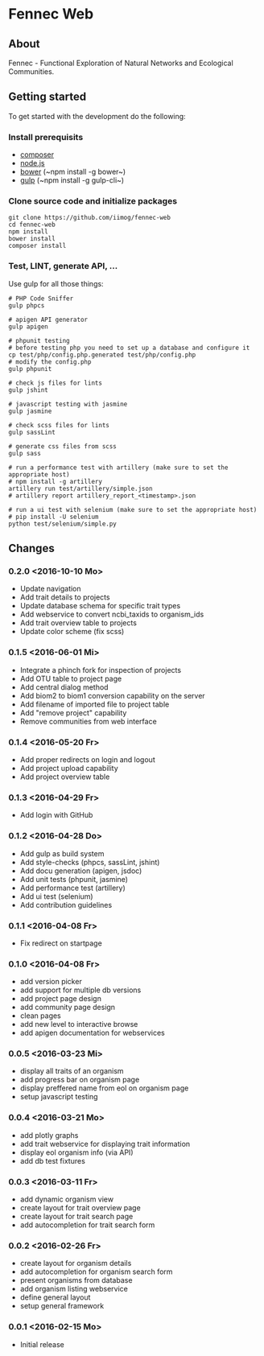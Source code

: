 # Fennec Web
## About
Fennec - Functional Exploration of Natural Networks and Ecological Communities.
## Getting started
To get started with the development do the following:
### Install prerequisits
 - [composer](https://getcomposer.org/download/)
 - [node.js](https://nodejs.org/en/download/)
 - [bower](http://bower.io/#install-bower) (~npm install -g bower~)
 - [gulp](https://github.com/gulpjs/gulp/blob/master/docs/getting-started.md) (~npm install -g gulp-cli~)
### Clone source code and initialize packages
```{bash}
git clone https://github.com/iimog/fennec-web
cd fennec-web
npm install
bower install
composer install
```
### Test, LINT, generate API, ...
Use gulp for all those things:
```{bash}
# PHP Code Sniffer
gulp phpcs

# apigen API generator
gulp apigen

# phpunit testing
# before testing php you need to set up a database and configure it
cp test/php/config.php.generated test/php/config.php
# modify the config.php
gulp phpunit

# check js files for lints
gulp jshint
       
# javascript testing with jasmine
gulp jasmine

# check scss files for lints
gulp sassLint

# generate css files from scss
gulp sass

# run a performance test with artillery (make sure to set the appropriate host)
# npm install -g artillery
artillery run test/artillery/simple.json
# artillery report artillery_report_<timestamp>.json

# run a ui test with selenium (make sure to set the appropriate host)
# pip install -U selenium
python test/selenium/simple.py
```
## Changes
### 0.2.0 <2016-10-10 Mo>
 - Update navigation
 - Add trait details to projects
 - Update database schema for specific trait types
 - Add webservice to convert ncbi_taxids to organism_ids
 - Add trait overview table to projects
 - Update color scheme (fix scss)
### 0.1.5 <2016-06-01 Mi>
 - Integrate a phinch fork for inspection of projects
 - Add OTU table to project page
 - Add central dialog method
 - Add biom2 to biom1 conversion capability on the server
 - Add filename of imported file to project table
 - Add "remove project" capability
 - Remove communities from web interface
### 0.1.4 <2016-05-20 Fr>
 - Add proper redirects on login and logout
 - Add project upload capability
 - Add project overview table
### 0.1.3 <2016-04-29 Fr>
 - Add login with GitHub
### 0.1.2 <2016-04-28 Do>
 - Add gulp as build system
 - Add style-checks (phpcs, sassLint, jshint)
 - Add docu generation (apigen, jsdoc)
 - Add unit tests (phpunit, jasmine)
 - Add performance test (artillery)
 - Add ui test (selenium)
 - Add contribution guidelines
### 0.1.1 <2016-04-08 Fr>
 - Fix redirect on startpage
### 0.1.0 <2016-04-08 Fr>
 - add version picker
 - add support for multiple db versions
 - add project page design
 - add community page design
 - clean pages
 - add new level to interactive browse
 - add apigen documentation for webservices
### 0.0.5 <2016-03-23 Mi>
 - display all traits of an organism
 - add progress bar on organism page
 - display preffered name from eol on organism page
 - setup javascript testing
### 0.0.4 <2016-03-21 Mo>
 - add plotly graphs
 - add trait webservice for displaying trait information
 - display eol organism info (via API)
 - add db test fixtures
### 0.0.3 <2016-03-11 Fr>
 - add dynamic organism view
 - create layout for trait overview page
 - create layout for trait search page
 - add autocompletion for trait search form
### 0.0.2 <2016-02-26 Fr>
 - create layout for organism details
 - add autocompletion for organism search form
 - present organisms from database
 - add organism listing webservice
 - define general layout
 - setup general framework
### 0.0.1 <2016-02-15 Mo>
 - Initial release
   
